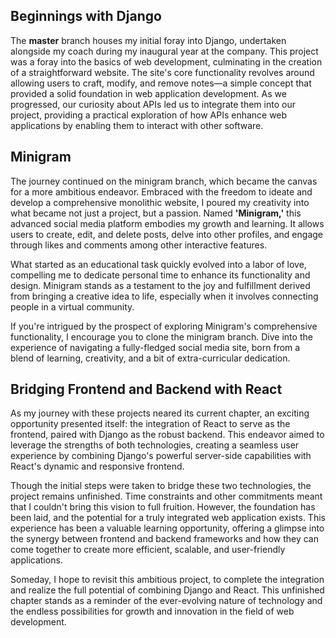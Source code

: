 ## Beginnings with Django
The **master** branch houses my initial foray into Django, undertaken alongside my coach during my inaugural year at the company. This project was a foray into the basics of web development, culminating in the creation of a straightforward website. The site's core functionality revolves around allowing users to craft, modify, and remove notes—a simple concept that provided a solid foundation in web application development. As we progressed, our curiosity about APIs led us to integrate them into our project, providing a practical exploration of how APIs enhance web applications by enabling them to interact with other software.

## Minigram
The journey continued on the minigram branch, which became the canvas for a more ambitious endeavor. Embraced with the freedom to ideate and develop a comprehensive monolithic website, I poured my creativity into what became not just a project, but a passion. Named **'Minigram,'** this advanced social media platform embodies my growth and learning. It allows users to create, edit, and delete posts, delve into other profiles, and engage through likes and comments among other interactive features.

What started as an educational task quickly evolved into a labor of love, compelling me to dedicate personal time to enhance its functionality and design. Minigram stands as a testament to the joy and fulfillment derived from bringing a creative idea to life, especially when it involves connecting people in a virtual community.

If you're intrigued by the prospect of exploring Minigram's comprehensive functionality, I encourage you to clone the minigram branch. Dive into the experience of navigating a fully-fledged social media site, born from a blend of learning, creativity, and a bit of extra-curricular dedication.


## Bridging Frontend and Backend with React
As my journey with these projects neared its current chapter, an exciting opportunity presented itself: the integration of React to serve as the frontend, paired with Django as the robust backend. This endeavor aimed to leverage the strengths of both technologies, creating a seamless user experience by combining Django's powerful server-side capabilities with React's dynamic and responsive frontend.

Though the initial steps were taken to bridge these two technologies, the project remains unfinished. Time constraints and other commitments meant that I couldn't bring this vision to full fruition. However, the foundation has been laid, and the potential for a truly integrated web application exists. This experience has been a valuable learning opportunity, offering a glimpse into the synergy between frontend and backend frameworks and how they can come together to create more efficient, scalable, and user-friendly applications.

Someday, I hope to revisit this ambitious project, to complete the integration and realize the full potential of combining Django and React. This unfinished chapter stands as a reminder of the ever-evolving nature of technology and the endless possibilities for growth and innovation in the field of web development.
